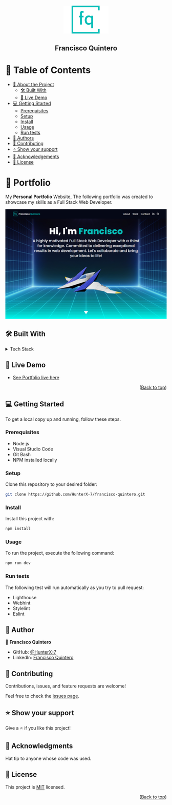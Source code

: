 <a name="readme-top"></a>

<div align="center">

  <img src="./src/assets/logo.png" alt="logo" width="140"  height="auto" />
  <br/>

  <h2><b>Francisco Quintero</b></h2>

</div>

<!-- TABLE OF CONTENTS -->

# 📗 Table of Contents

- [📖 About the Project](#about-project)
  - [🛠 Built With](#built-with)
  - [🚀 Live Demo](#live-demo)
- [💻 Getting Started](#getting-started)
  - [Prerequisites](#prerequisites)
  - [Setup](#setup)
  - [Install](#install)
  - [Usage](#usage)
  - [Run tests](#run-tests)
- [👥 Authors](#authors)
- [🤝 Contributing](#contributing)
- [⭐️ Show your support](#support)
- [🙏 Acknowledgements](#acknowledgements)
- [📝 License](#license)

<!-- PROJECT DESCRIPTION -->

# 📖 Portfolio <a name="about-project"></a>

My **Personal Portfolio** Website, The following portfolio was created to showcase my skills as a Full Stack Web Developer.

<img src="./src/assets/Capture.png" alt="app-demo" />

</br>

## 🛠 Built With <a name="built-with"></a>



<details>
  <summary>Tech Stack</summary>
  <ul>
    <li>HTML</li>
    <li>CSS</li>
    <li>JavaScript</li>
    <li>Tailwind CSS</li>
    <li>React</li>
    <li>Three</li>
    <li>Vite</li>
  </ul>
</details>

<!-- LIVE DEMO -->

## 🚀 Live Demo <a name="live-demo"></a>

- [See Portfolio live here](https://hunterx-7.github.io/francisco-quintero/)

<p align="right">(<a href="#readme-top">Back to top</a>)</p>

<!-- GETTING STARTED -->

## 💻 Getting Started <a name="getting-started"></a>

To get a local copy up and running, follow these steps.

### Prerequisites

- Node js
- Visual Studio Code
- Git Bash
- NPM installed locally

### Setup

Clone this repository to your desired folder:

```sh
git clone https://github.com/HunterX-7/francisco-quintero.git
```

### Install

Install this project with:

```sh
npm install
```

### Usage

To run the project, execute the following command:

```sh
npm run dev
```

### Run tests

The following test will run automatically as you try to pull request:
- Lighthouse
- Webhint
- Stylelint
- Eslint

<!-- AUTHORS -->

## 👥 Author <a name="authors"></a>

👤 **Francisco Quintero**

- GitHub: [@HunterX-7](https://github.com/HunterX-7)
- LinkedIn: [Francisco Quintero](https://www.linkedin.com/in/francisco-quintero-146423252/)

<!-- CONTRIBUTING -->

## 🤝 Contributing <a name="contributing"></a>

Contributions, issues, and feature requests are welcome!

Feel free to check the [issues page](https://github.com/HunterX-7/francisco-quintero/issues).

<!-- SUPPORT -->

## ⭐️ Show your support <a name="support"></a>

Give a ⭐️ if you like this project!

<!-- Acknowledgments -->

## 🙏 Acknowledgments <a name="acknowledgements"></a>

Hat tip to anyone whose code was used.

<!-- LICENSE -->

## 📝 License <a name="license"></a>

This project is [MIT](./LICENSE) licensed.

<p align="right">(<a href="#readme-top">Back to top</a>)</p>
